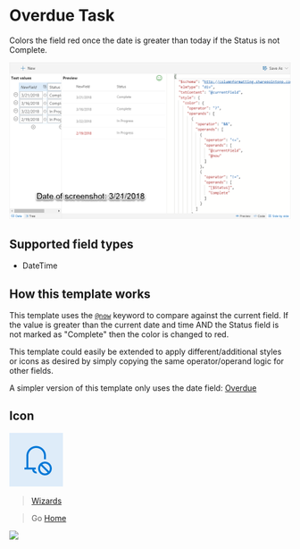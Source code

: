 # Overdue Task

Colors the field red once the date is greater than today if the Status is not Complete.

![Overdue Task Wizard](../assets/WizardOverdueTask.png)

## Supported field types
- DateTime

## How this template works

This template uses the [`@now`](https://docs.microsoft.com/en-us/sharepoint/dev/declarative-customization/column-formatting#now) keyword to compare against the current field. If the value is greater than the current date and time AND the Status field is not marked as "Complete" then the color is changed to red.

This template could easily be extended to apply different/additional styles or icons as desired by simply copying the same operator/operand logic for other fields.

A simpler version of this template only uses the date field: [Overdue](./overdue-task.md)

## Icon

![Icon](../assets/icons/RingerOff.png)

> [Wizards](./index.md)

> Go [Home](../index.md)

![](https://telemetry.sharepointpnp.com/sp-dev-solutions/solutions/ColumnFormatter/wiki/Wizards/OverdueTask)